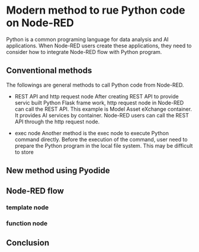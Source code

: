 # Modern method to rue Python code on Node-RED
Python is a common programing language for data analysis and AI applications.
When Node-RED users create these applications, they need to consider how to integrate Node-RED flow with Python program.

## Conventional methods
The followings are general methods to call Python code from Node-RED.

- REST API and http request node
After creating REST API to provide servic built Python Flask frame work, http request node in Node-RED can call the REST API. This example is Model Asset eXchange container. It provides AI services by container. Node-RED users can call the REST API through the http request node.

- exec node
Another method is the exec node to execute Python command directly.
Before the execution of the command, user need to prepare the Python program in the local file system. This may be difficult to store 

## New method using Pyodide

## Node-RED flow

### template node

### function node

## Conclusion


